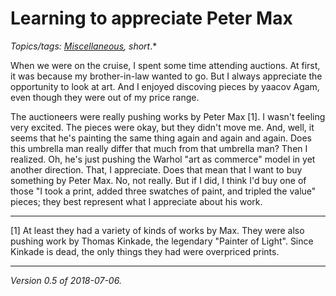Learning to appreciate Peter Max
================================

*Topics/tags: [Miscellaneous](index-misc), short*.*

When we were on the cruise, I spent some time attending auctions.  At
first, it was because my brother-in-law wanted to go.  But I always
appreciate the opportunity to look at art.  And I enjoyed discoving
pieces by yaacov Agam, even though they were out of my price range.

The auctioneers were really pushing works by Peter Max [1].  I wasn't
feeling very excited.  The pieces were okay, but they didn't move me.
And, well, it seems that he's painting the same thing again and again
and again.  Does this umbrella man really differ that much from that
umbrella man?  Then I realized.  Oh, he's just pushing the Warhol
"art as commerce" model in yet another direction.  That, I appreciate.
Does that mean that I want to buy something by Peter Max.  No, not really.
But if I did, I think I'd buy one of those "I took a print, added three
swatches of paint, and tripled the value" pieces; they best represent
what I appreciate about his work.

---

[1] At least they had a variety of kinds of works by Max.  They were
also pushing work by Thomas Kinkade, the legendary "Painter of Light".
Since Kinkade is dead, the only things they had were overpriced prints.

---

*Version 0.5 of 2018-07-06.*
